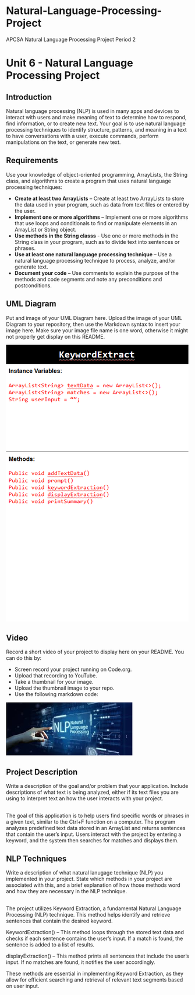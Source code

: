 # Natural-Language-Processing-Project
APCSA Natural Language Processing Project Period 2
# Unit 6 - Natural Language Processing Project

## Introduction

Natural language processing (NLP) is used in many apps and devices to interact with users and make meaning of text to determine how to respond, find information, or to create new text. Your goal is to use natural language processing techniques to identify structure, patterns, and meaning in a text to have conversations with a user, execute commands, perform manipulations on the text, or generate new text.

## Requirements

Use your knowledge of object-oriented programming, ArrayLists, the String class, and algorithms to create a program that uses natural language processing techniques:

- **Create at least two ArrayLists** – Create at least two ArrayLists to store the data used in your program, such as data from text files or entered by the user.
- **Implement one or more algorithms** – Implement one or more algorithms that use loops and conditionals to find or manipulate elements in an ArrayList or String object.
- **Use methods in the String classs** - Use one or more methods in the String class in your program, such as to divide text into sentences or phrases.
- **Use at least one natural language processing technique** – Use a natural language processing technique to process, analyze, and/or generate text.
- **Document your code** – Use comments to explain the purpose of the methods and code segments and note any preconditions and postconditions.

## UML Diagram

Put and image of your UML Diagram here. Upload the image of your UML Diagram to your repository, then use the Markdown syntax to insert your image here. Make sure your image file name is one word, otherwise it might not properly get display on this README.


![UML Diagram](image.png)
## Video

Record a short video of your project to display here on your README. You can do this by:

- Screen record your project running on Code.org.
- Upload that recording to YouTube.
- Take a thumbnail for your image.
- Upload the thumbnail image to your repo.
- Use the following markdown code:

[![Thumbnail for my project](image-1.png)](https://youtu.be/nKgOkycsmf4?si=oAgXa5Eynwrzr-zN)

## Project Description


Write a description of the goal and/or problem that your application. Include descriptions of what text is being analyzed, either if its text files you are using to interpret text an how the user interacts with your project.
##

The goal of this application is to help users find specific words or phrases in a given text, similar to the Ctrl+F function on a computer. The program analyzes predefined text data stored in an ArrayList and returns sentences that contain the user’s input. Users interact with the project by entering a keyword, and the system then searches for matches and displays them.
## NLP Techniques

Write a description of what natural lanugage technique (NLP) you implemented in your project. State which methods in your project are associated with this, and a brief explanation of how those methods word and how they are necessary in the NLP technique. 
##
The project utilizes Keyword Extraction, a fundamental Natural Language Processing (NLP) technique. This method helps identify and retrieve sentences that contain the desired keyword.


KeywordExtraction() – This method loops through the stored text data and checks if each sentence contains the user’s input. If a match is found, the sentence is added to a list of results.

displayExtraction() – This method prints all sentences that include the user’s input. If no matches are found, it notifies the user accordingly.

These methods are essential in implementing Keyword Extraction, as they allow for efficient searching and retrieval of relevant text segments based on user input.